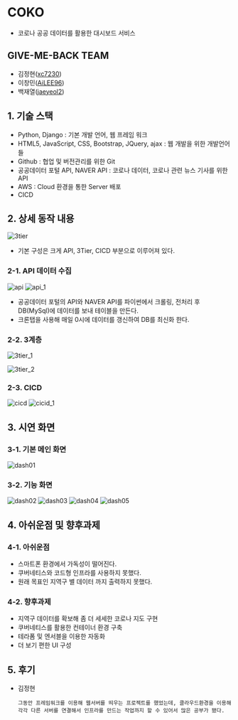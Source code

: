 # COKO
- 코로나 공공 데이터를 활용한 대시보드 서비스

## GIVE-ME-BACK TEAM
- 김정현([xc7230](https://github.com/xc7230))
- 이창민([AiLEE96](https://github.com/AiLEE96))
- 백재열([jaeyeol2](https://github.com/jaeyeol2))

## 1. 기술 스택
- Python, Django : 기본 개발 언어, 웹 프레임 워크
- HTML5, JavaScript, CSS, Bootstrap, JQuery, ajax : 웹 개발을 위한 개발언어들
- Github : 협업 및 버전관리를 위한 Git
- 공공데이터 포털 API, NAVER API : 코로나 데이터, 코로나 관련 뉴스 기사를 위한 API
- AWS : Cloud 환경을 통한 Server 배포
- CICD

## 2. 상세 동작 내용
![3tier](https://user-images.githubusercontent.com/33945185/208352254-5f3f2bc5-1009-48b1-bd46-b895b8e82771.png)
- 기본 구성은 크게 API, 3Tier, CICD 부분으로 이루어져 있다.

### 2-1. API 데이터 수집
![api](https://user-images.githubusercontent.com/33945185/208352487-a53dfc7d-c9f6-4f6a-a8ab-e3a2793ddc83.png)
![api_1](https://user-images.githubusercontent.com/33945185/208352626-a695453e-68fb-47a3-9b98-de21fcecbf94.png)
- 공공데이터 포털의 API와 NAVER API를 파이썬에서 크롤링, 전처리 후 DB(MySql)에 데이터를 보내 테이블을 만든다.
- 크론탭을 사용해 매일 0시에 데이터를 갱신하여 DB를 최신화 한다.


### 2-2. 3계층
![3tier_1](https://user-images.githubusercontent.com/33945185/208353630-de45a7c8-0568-4262-bf3e-216377710a0a.png)

![3tier_2](https://user-images.githubusercontent.com/33945185/208352976-a6248983-5a9d-404b-a740-b4ecda0a3d6e.png)



### 2-3. CICD
![cicd](https://user-images.githubusercontent.com/33945185/208353747-67aa129e-9c24-4ccd-9208-b32cf9afaf82.png)
![cicid_1](https://user-images.githubusercontent.com/33945185/208353189-3663b967-61bb-4dbb-a2dc-7cfec8cb0bb3.png)


## 3. 시연 화면
### 3-1. 기본 메인 화면
![dash01](https://user-images.githubusercontent.com/33945185/208354353-3f6124e1-16a5-40dd-9142-8520d4f1d578.png)


### 3-2. 기능 화면
![dash02](https://user-images.githubusercontent.com/33945185/208354350-c62eb349-a82b-44c0-b4e5-bc4852d6817c.png)
![dash03](https://user-images.githubusercontent.com/33945185/208354363-cfcd63db-02d7-4b70-8cf5-ccdca97280df.png)
![dash04](https://user-images.githubusercontent.com/33945185/208354360-06a4e3b3-fe36-425a-ab19-dc15bce1621d.png)
![dash05](https://user-images.githubusercontent.com/33945185/208354356-b2ae6b49-96e7-4aad-b7d7-429e7f12c67f.png)


## 4. 아쉬운점 및 향후과제
### 4-1. 아쉬운점
- 스마트폰 환경에서 가독성이 떨어진다.
- 쿠버네티스와 코드형 인프라를 사용하지 못했다.
- 원래 목표인 지역구 별 데이터 까지 출력하지 못했다.

### 4-2. 향후과제
- 지역구 데이터를 확보해 좀 더 세세한 코로나 지도 구현
- 쿠버네티스를 활용한 컨테이너 환경 구축
- 테라폼 및 엔서블을 이용한 자동화
- 더 보기 편한 UI 구성


## 5. 후기
- 김정현<br/>
    ```
    그동안 프레임워크를 이용해 웹서버를 띄우는 프로젝트를 했었는데, 클라우드환경을 이용해 각각 다른 서버를 연결해서 인프라를 만드는 작업까지 할 수 있어서 많은 공부가 됐다.
    ```

